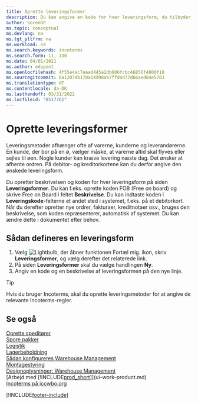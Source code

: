 ```yaml
---
title: Oprette leveringsformer
description: Du kan angive en kode for hver leveringsform, du tilbyder, og angive oplysninger om dem.
author: SorenGP
ms.topic: conceptual
ms.devlang: na
ms.tgt_pltfrm: na
ms.workload: na
ms.search.keywords: incoterms
ms.search.form: 11, 130
ms.date: 04/01/2021
ms.author: edupont
ms.openlocfilehash: 4f55e4ac7aaad445a2db606fcbc46856f4800f18
ms.sourcegitcommit: 8a12074b170a14d98ab7ffdad77d66aed64e5783
ms.translationtype: HT
ms.contentlocale: da-DK
ms.lasthandoff: 03/31/2022
ms.locfileid: "8517761"
---
```

# <a name="set-up-shipment-methods"></a>Oprette leveringsformer

Leveringsmetoder afhænger ofte af varerne, kunderne og leverandørerne. En kunde, der bor på en ø, vælger måske, at varerne altid skal flyves eller sejles til øen. Nogle kunder kan kræve levering næste dag. Det ønsker at afhente ordren. På debitor- og kreditorkortene kan du derfor angive den ønskede leveringsform.

Du opretter beskrivelsen og koden for hver leveringsform på siden **Leveringsformer**. Du kan f.eks. oprette koden FOB (Free on board) og skrive Free on Board i feltet **Beskrivelse**. Du kan indtaste koden i **Leveringskode**-felterne et andet sted i systemet, f.eks. på et debitorkort. Når du derefter opretter nye ordrer, fakturaer, kreditnotaer osv., bruges den beskrivelse, som koden repræsenterer, automatisk af systemet. Du kan ændre dette i dokumentet efter behov.

## <a name="to-set-up-a-shipment-method"></a>Sådan defineres en leveringsform

1. Vælg ![Lightbulb, der åbner funktionen Fortæl mig.](media/ui-search/search_small.png "Fortæl mig, hvad du vil foretage dig") ikon, skriv **Leveringsformer**, og vælg derefter det relaterede link.
2. På siden **Leveringsformer** skal du vælge handlingen **Ny**.
3. Angiv en kode og en beskrivelse af leveringsformen på den nye linje.

> [!TIP]
> Hvis du bruger Incoterms, skal du oprette leveringsmetoder for at angive de relevante Incoterms-regler.  

## <a name="see-also"></a>Se også

[Oprette speditører](sales-how-to-set-up-shipping-agents.md)  
[Spore pakker](sales-how-track-packages.md)  
[Logistik](warehouse-manage-warehouse.md)  
[Lagerbeholdning](inventory-manage-inventory.md)  
[Sådan konfigureres Warehouse Management](warehouse-setup-warehouse.md)  
[Montagestyring](assembly-assemble-items.md)  
[Designoplysninger: Warehouse Management](design-details-warehouse-management.md)  
[Arbejd med [!INCLUDE[prod_short](includes/prod_short.md)]](ui-work-product.md)  
[Incoterms på iccwbo.org](https://iccwbo.org/resources-for-business/incoterms-rules)  

[!INCLUDE[footer-include](includes/footer-banner.md)]